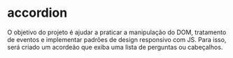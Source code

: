 # accordion
O objetivo do projeto é ajudar a praticar a manipulação do DOM, tratamento de eventos e implementar padrões de design responsivo com JS. Para isso, será criado um acordeão que exiba uma lista de perguntas ou cabeçalhos.
